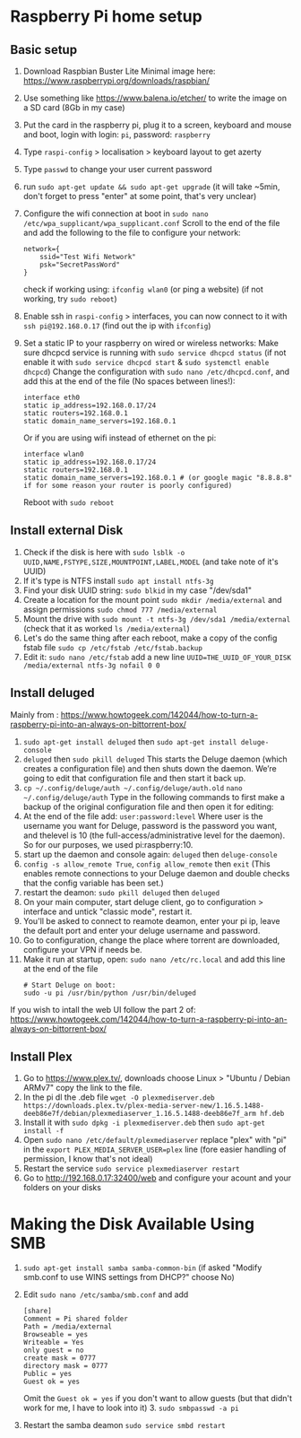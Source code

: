 # Raspberry Pi home setup

## Basic setup

1. Download Raspbian Buster Lite Minimal image here: https://www.raspberrypi.org/downloads/raspbian/
2. Use something like https://www.balena.io/etcher/ to write the image on a SD card (8Gb in my case)
3. Put the card in the raspberry pi, plug it to a screen, keyboard and mouse and boot, login with login: `pi`, password: `raspberry`
4. Type `raspi-config` > localisation > keyboard layout to get azerty
5. Type `passwd` to change your user current password
6. run `sudo apt-get update && sudo apt-get upgrade` (it will take ~5min, don't forget to press "enter" at some point, that's very unclear)
7. Configure the wifi connection at boot in `sudo nano /etc/wpa_supplicant/wpa_supplicant.conf`
    Scroll to the end of the file and add the following to the file to configure your network:
    ```
    network={
        ssid="Test Wifi Network"
        psk="SecretPassWord"
    }
    ```
    check if working using: `ifconfig wlan0` (or ping a website) (if not working, try `sudo reboot`)
8. Enable ssh in `raspi-config` > interfaces, you can now connect to it with `ssh pi@192.168.0.17` (find out the ip with `ifconfig`)
9. Set a static IP to your raspberry on wired or wireless networks:
    Make sure dhcpcd service is running with `sudo service dhcpcd status` (if not enable it with `sudo service dhcpcd start` & `sudo systemctl enable dhcpcd`)
    Change the configuration with `sudo nano /etc/dhcpcd.conf`, and add this at the end of the file (No spaces between lines!):

    ```
    interface eth0
    static ip_address=192.168.0.17/24
    static routers=192.168.0.1
    static domain_name_servers=192.168.0.1
    ```

    Or if you are using wifi instead of ethernet on the pi:
    ```
    interface wlan0
    static ip_address=192.168.0.17/24
    static routers=192.168.0.1
    static domain_name_servers=192.168.0.1 # (or google magic "8.8.8.8" if for some reason your router is poorly configured)
    ```

    Reboot with `sudo reboot`

## Install external Disk

1. Check if the disk is here with `sudo lsblk -o UUID,NAME,FSTYPE,SIZE,MOUNTPOINT,LABEL,MODEL` (and take note of it's UUID)
2. If it's type is NTFS install `sudo apt install ntfs-3g`
3. Find your disk UUID string: `sudo blkid` in my case "/dev/sda1"
4. Create a location for the mount point `sudo mkdir /media/external` and assign permissions `sudo chmod 777 /media/external`
5. Mount the drive with `sudo mount -t ntfs-3g /dev/sda1 /media/external` (check that it as worked `ls /media/external`)
6. Let's do the same thing after each reboot, make a copy of the config fstab file `sudo cp /etc/fstab /etc/fstab.backup`
7. Edit it: `sudo nano /etc/fstab` add a new line `UUID=THE_UUID_OF_YOUR_DISK /media/external ntfs-3g nofail 0 0`

## Install deluged

Mainly from : https://www.howtogeek.com/142044/how-to-turn-a-raspberry-pi-into-an-always-on-bittorrent-box/

1. `sudo apt-get install deluged` then `sudo apt-get install deluge-console`
2. `deluged` then `sudo pkill deluged` This starts the Deluge daemon (which creates a configuration file) and then shuts down the daemon. We’re going to edit that configuration file and then start it back up.
3. `cp ~/.config/deluge/auth ~/.config/deluge/auth.old` `nano ~/.config/deluge/auth` Type in the following commands to first make a backup of the original configuration file and then open it for editing:
4. At the end of the file add: `user:password:level` Where user is the username you want for Deluge, password is the password you want, and thelevel is 10 (the full-access/administrative level for the daemon). So for our purposes, we used pi:raspberry:10.
5. start up the daemon and console again: `deluged` then `deluge-console`
6. `config -s allow_remote True`, `config allow_remote` then `exit` (This enables remote connections to your Deluge daemon and double checks that the config variable has been set.)
7. restart the deamon: `sudo pkill deluged` then `deluged`
8. On your main computer, start deluge client, go to configuration > interface and untick "classic mode", restart it.
9. You'll be asked to connect to reamote deamon, enter your pi ip, leave the default port and enter your deluge username and password.
10. Go to configuration, change the place where torrent are downloaded, configure your VPN if needs be.
11. Make it run at startup, open: `sudo nano /etc/rc.local` and add this line at the end of the file
    ```
    # Start Deluge on boot:
    sudo -u pi /usr/bin/python /usr/bin/deluged
    ```

If you wish to intall the web UI follow the part 2 of: https://www.howtogeek.com/142044/how-to-turn-a-raspberry-pi-into-an-always-on-bittorrent-box/

## Install Plex

1. Go to https://www.plex.tv/, downloads choose Linux > "Ubuntu / Debian ARMv7" copy the link to the file.
2. In the pi dl the .deb file `wget -O plexmediserver.deb https://downloads.plex.tv/plex-media-server-new/1.16.5.1488-deeb86e7f/debian/plexmediaserver_1.16.5.1488-deeb86e7f_arm hf.deb`
3. Install it with `sudo dpkg -i plexmediserver.deb` then `sudo apt-get install -f`
4. Open `sudo nano /etc/default/plexmediaserver` replace "plex" with "pi" in the `export PLEX_MEDIA_SERVER_USER=plex` line (fore easier handling of permission, I know that's not ideal)
5. Restart the service `sudo service plexmediaserver restart`
6. Go to http://192.168.0.17:32400/web and configure your acount and your folders on your disks



# Making the Disk Available Using SMB

1. `sudo apt-get install samba samba-common-bin` (if asked "Modify smb.conf to use WINS settings from DHCP?" choose No)
2. Edit `sudo nano /etc/samba/smb.conf` and add
    ```
    [share]
    Comment = Pi shared folder
    Path = /media/external
    Browseable = yes
    Writeable = Yes
    only guest = no
    create mask = 0777
    directory mask = 0777
    Public = yes
    Guest ok = yes
    ```

    Omit the `Guest ok = yes` if you don't want to allow guests (but that didn't work for me, I have to look into it)
    3. `sudo smbpasswd -a pi`
3. Restart the samba deamon `sudo service smbd restart`
